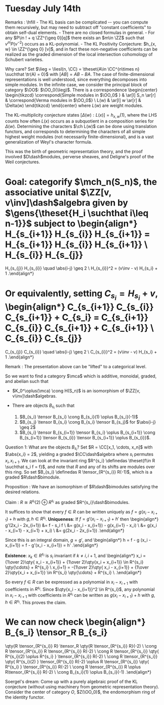 # Tuesday July 14th

Remarks
:   \hfill
    - The KL basis can be complicated -- you can compute them recursively, but may need to subtract off "constant coefficients" to obtain self-dual elements.
    - There are no closed formulas in general.
    - For any $P\in ! + q \ZZ^{\geq 0}[q]$ there exists an $m\in \ZZ$ such that $v^m P(v^{-2})$ occurs as a KL-polynomial.
    - The KL Positivity Conjecture: $h_{x, w} \in \ZZ^{\geq 0} [v]$, and in fact these non-negative coefficients can be realized as the graded dimension of the local intersection cohomology of Schubert varieties.


Why care?
Set $\lieg = \liesl(n, \CC) = \theset{A\in \CC^{n\times n} \suchthat \tr(A) = 0}$ with $[AB] = AB - BA$.
The case of finite-dimensional representations is well understood, since everything decomposes into simple modules.
In the infinite case, we consider the principal block of category $\OO$: $\OO_0(\lieg)$.
There is a correspondence
\begin{center}
\begin{tikzcd}
\correspond{Simple modules in $\OO_0$ } & \ar[l] S_n \ar[r] & \correspond{Verma modules in $\OO_0$} \\
L(w) & \ar[l] w \ar[r] & \Delta(w)
\end{tikzcd}
\end{center}
where $L(w)$ are weight modules.

The KL-multiplicity conjecture states $[\Delta(w) : L(x)] = h_{x, w}(1)$, where the LHS counts how often $L(x)$ occurs as a subquotient in a composition series for $\Delta(w)$.
Determining the characters $\ch L(w)$ can be done using translation functors, and corresponds to determining the characters of all simple highest weight modules (not necessarily finite-dimensional), and is a vast generalization of Weyl's character formula.

This was the birth of geometric representation theory, and the proof involved $D\dash$modules, perverse sheaves, and Deligne's proof of the Weil conjectures.

Goal: categorify $\mch_n(S_n)$, the associative unital $\ZZ[v, v\inv]\dash$algebra given by $\gens{\theset{H_i \suchthat i\leq n-1}}$ subject to
\begin{align*}
H_{s_{i+1}}
H_{s_{i}}
H_{s_{i+1}} = 
H_{s_{i+1}}
H_{s_{i}}
H_{s_{i+1}} \\
H_{s_{i}}
H_{s_{j}}
=
H_{s_{j}}
H_{s_{i}} \quad \abs{i-j} \geq 2 \\
H_{s_{i}}^2 = (v\inv - v) H_{s_i} + 1
.\end{align*}

Or equivalently, setting $C_{s_i} = H_{s_i} + v$,
\begin{align*}
C_{s_{i+1}}
C_{s_{i}}
C_{s_{i+1}}  + C_{s_i} = 
C_{s_{i+1}}
C_{s_{i}}
C_{s_{i+1}} + C_{s_{i+1}} \\
C_{s_{i}}
C_{s_{j}}
=
C_{s_{j}}
C_{s_{i}} \quad \abs{i-j} \geq 2 \\
C_{s_{i}}^2 = (v\inv - v) H_{s_i} + 1
.\end{align*}

Remark
: The presentation above can be "lifted" to a categorical level.

So we want to find a category $\mca$ which is additive, monoidal, graded, and abelian such that

- $K_0^\oplus(\mca) \cong H(S_n)$ is an isomorphism of $\ZZ[v, v\inv]\dash$algebras.
- There are objects $B_{s_i}$ such that

  1. $B_{s_i} \tensor B_{s_i} \cong B_{s_i}(1) \oplus B_{s_i}(-1)$
  2. $B_{s_j} \tensor B_{s_i} \cong B_{s_i} \tensor B_{s_j}$ for $\abs{i-j} \geq 2$
  3. $B_{s_i} \tensor B_{s_{i+1}} \tensor B_{s_i} \oplus B_{s_{i+1}} \cong B_{s_{i+1}} \tensor B_{s_{i}} \tensor B_{s_{i+1}} \oplus B_{s_{i}}$.

Question 1: What are the objects $B_{s_i}$? 
Set $R = \CC[x_1, \cdots, x_n]$ with $\abs{x_i} = 2$, yielding a graded $\CC\dash$algebra where $s_i$ permutes $x_i, x_{i+1}$.
We can look at the invariant ring $R^{s_i} \definedas \theset{f\in R \suchthat s_i f = f}$, and note that $R$ and any of its shifts are modules over this ring.
So set $B_{s_i} \definedas R \tensor_{R^{s_i}} R(-1)$, which is a graded $R\dash$bimodule.

Proposition
: We have an isomorphism of $R\dash$bimodules satisfying the desired relations.

Claim
: $R\cong R^{s_i}(2) \oplus R^{s_i}$ as graded $R^{s_i}\dash$bimodules.

It suffices to show that every $f\in R$ can be written uniquely as $f = g(x_i - x_{i+1}) + h$ with $g, h \in R^{s_i}$.
**Uniqueness**: 
If $f =g'(x_i - x_{i+1}) + h'$ then
\begin{align*}
g'(2x_i - 2x_{i+1}) 
&= f - s_i f \\
&= g(x_i - x_{i+1}) - g(x_{i+1} - x_i)  \\
&= g(x_i - x_{i+1} - x_{i+1} + x_i) \\
&= g(2x_i - 2x_{i+1})
.\end{align*}

Since this is an integral domain, $g=g'$, and
\begin{align*}
h = f - g (x_i - x_{i+1}) = f - g'(x_i - x_{i+1}) = h'
.\end{align*}

**Existence**:
$x_k \in R^{s_i}$ is $s_i$ invariant if $k\neq i, i+1$, and
\begin{align*}
x_i = {1\over 2}\qty{ x_i - x_{i+1}} + {1\over 2}\qty{x_i + x_{i+1}} \in R^{s_i} \qty{\cdots} + R^{s_i}  \\
x_{i+1} = -{1\over 2}\qty{ x_i - x_{i+1}} + {1\over 2}\qty{x_i + x_{i+1}} \in R^{s_i} \qty{\cdots} + R^{s_i}  \\
.\end{align*}

So every $f\in R$ can be expressed as a polynomial in $x_i - x_{i+1}$ with coefficients in $R^{s_i}$.
Since $\qty{x_i - x_{i+1}}^2 \in R^{s_i}$, any polynomial in $x_i - x_{i+1}$ with coefficients in $R^{s_i}$ can be written as $g(x_i - x_{i+1}) + h$ with $g, h \in R^{s_i}$.
This proves the claim.

We can now check
\begin{align*}
B_{s_i} \tensor_R B_{s_i} 
=
\qty{R \tensor_{R^{s_i}} R} \tensor_R 
\qty{R \tensor_{R^{s_i}} R}(-2) \\
\cong R \tensor_{R^{s_i}} R \tensor_{R^{s_i}} R(-2) \\
\cong R \tensor_{R^{s_i}} \qty{ R^{s_i}(2) \oplus R^{s_i}  } \tensor_{R^{s_i}} R(-2) \\
\cong R \tensor_{R^{s_i}} \qty{ R^{s_i}(2)   } \tensor_{R^{s_i}} R(-2)  \oplus
R \tensor_{R^{s_i}} \qty{ R^{s_i}  } \tensor_{R^{s_i}} R(-2) \\
\cong R \tensor_{R^{s_i}} R \oplus R\tensor_{R^{s_i}} R(-2) \\
\cong B_{s_i}(1) \oplus B_{s_i}(-1)
.\end{align*}

Soergel's dream:
Come up with a purely algebraic proof of the KL conjecture (without using machinery from geometric representation theory).
Consider the center of category $O$, $Z(\OO_0)$, the endomorphism ring of the identity functor.




